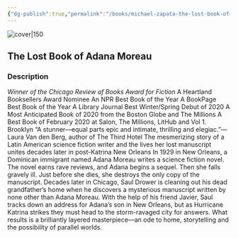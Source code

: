 ```yaml
---
{"dg-publish":true,"permalink":"/books/michael-zapata-the-lost-book-of-adana-moreau/","title":"\"The Lost Book of Adana Moreau\"","tags":["contemporary","science-fiction"]}
---
```




![cover|150](http://books.google.com/books/content?id=_S2YDwAAQBAJ&printsec=frontcover&img=1&zoom=1&edge=curl&source=gbs_api)

## The Lost Book of Adana Moreau

### Description

*Winner of the Chicago Review of Books Award for Fiction* A Heartland Booksellers Award Nominee An NPR Best Book of the Year A BookPage Best Book of the Year A Library Journal Best Winter/Spring Debut of 2020 A Most Anticipated Book of 2020 from the Boston Globe and The Millions A Best Book of February 2020 at Salon, The Millions, LitHub and Vol 1. Brooklyn “A stunner—equal parts epic and intimate, thrilling and elegiac.”—Laura Van den Berg, author of The Third Hotel The mesmerizing story of a Latin American science fiction writer and the lives her lost manuscript unites decades later in post-Katrina New Orleans In 1929 in New Orleans, a Dominican immigrant named Adana Moreau writes a science fiction novel. The novel earns rave reviews, and Adana begins a sequel. Then she falls gravely ill. Just before she dies, she destroys the only copy of the manuscript. Decades later in Chicago, Saul Drower is cleaning out his dead grandfather’s home when he discovers a mysterious manuscript written by none other than Adana Moreau. With the help of his friend Javier, Saul tracks down an address for Adana’s son in New Orleans, but as Hurricane Katrina strikes they must head to the storm-ravaged city for answers. What results is a brilliantly layered masterpiece—an ode to home, storytelling and the possibility of parallel worlds.
```